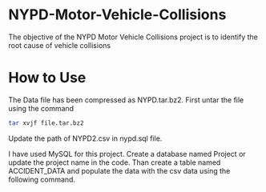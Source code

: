 # NYPD-Motor-Vehicle-Collisions
The objective of the NYPD Motor Vehicle Collisions project is to identify the root cause of vehicle collisions 

# How to Use
The Data file has been compressed as NYPD.tar.bz2. 
First untar the file using the command 
```bash
tar xvjf file.tar.bz2
```
Update the path of NYPD2.csv in nypd.sql file.

I have used MySQL for this project.
Create a database named Project or update the project name in the code. Than create a table named ACCIDENT_DATA and populate the data with the csv data using the following command.
```bash

```
